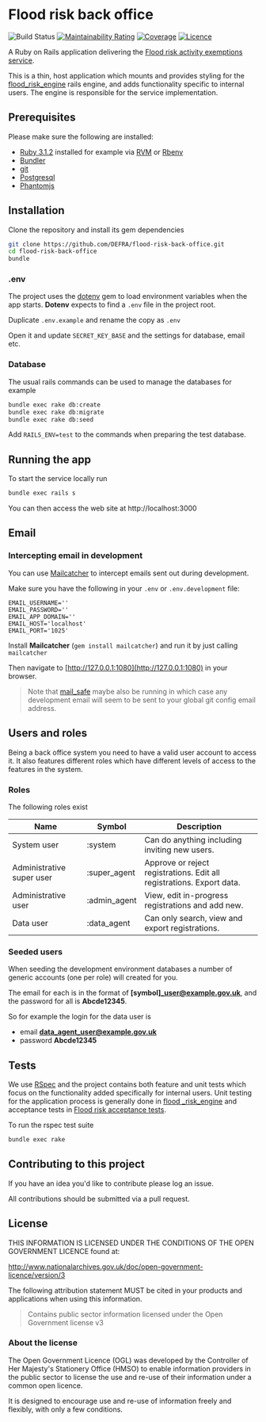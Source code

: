 # Flood risk back office

![Build Status](https://github.com/DEFRA/flood-risk-back-office/workflows/CI/badge.svg?branch=main)
[![Maintainability Rating](https://sonarcloud.io/api/project_badges/measure?project=DEFRA_flood-risk-back-office&metric=sqale_rating)](https://sonarcloud.io/dashboard?id=DEFRA_flood-risk-back-office)
[![Coverage](https://sonarcloud.io/api/project_badges/measure?project=DEFRA_flood-risk-back-office&metric=coverage)](https://sonarcloud.io/dashboard?id=DEFRA_flood-risk-back-office)
[![Licence](https://img.shields.io/badge/Licence-OGLv3-blue.svg)](http://www.nationalarchives.gov.uk/doc/open-government-licence/version/3)

A Ruby on Rails application delivering the [Flood risk activity exemptions service](https://register-flood-risk-exemption.service.gov.uk).

This is a thin, host application which mounts and provides styling for the [flood_risk_engine](https://github.com/DEFRA/flood-risk-engine) rails engine, and adds functionality specific to internal users. The engine is responsible for the service implementation.

## Prerequisites

Please make sure the following are installed:

- [Ruby 3.1.2](https://www.ruby-lang.org) installed for example via [RVM](https://rvm.io) or [Rbenv](https://github.com/sstephenson/rbenv/blob/master/README.md)
- [Bundler](http://bundler.io/)
- [git](https://git-scm.com/book/en/v2/Getting-Started-Installing-Git)
- [Postgresql](http://www.postgresql.org/download)
- [Phantomjs](https://github.com/teampoltergeist/poltergeist#installing-phantomjs)

## Installation

Clone the repository and install its gem dependencies

```bash
git clone https://github.com/DEFRA/flood-risk-back-office.git
cd flood-risk-back-office
bundle
```

### .env

The project uses the [dotenv](https://github.com/bkeepers/dotenv) gem to load environment variables when the app starts. **Dotenv** expects to find a `.env` file in the project root.

Duplicate `.env.example` and rename the copy as `.env`

Open it and update `SECRET_KEY_BASE` and the settings for database, email etc.

### Database

The usual rails commands can be used to manage the databases for example

```bash
bundle exec rake db:create
bundle exec rake db:migrate
bundle exec rake db:seed
```

Add `RAILS_ENV=test` to the commands when preparing the test database.

## Running the app

To start the service locally run

```bash
bundle exec rails s
```

You can then access the web site at http://localhost:3000

## Email

### Intercepting email in development

You can use [Mailcatcher](https://mailcatcher.me/) to intercept emails sent out during development.

Make sure you have the following in your `.env` or `.env.development` file:

    EMAIL_USERNAME=''
    EMAIL_PASSWORD=''
    EMAIL_APP_DOMAIN=''
    EMAIL_HOST='localhost'
    EMAIL_PORT='1025'

Install **Mailcatcher** (`gem install mailcatcher`) and run it by just calling `mailcatcher`

Then navigate to [http://127.0.0.1:1080](http://127.0.0.1:1080) in your browser.

> Note that [mail_safe](https://github.com/myronmarston/mail_safe) maybe also be running in which case any development email will seem to be sent to your global git config email address.

## Users and roles

Being a back office system you need to have a valid user account to access it. It also features different roles which have different levels of access to the features in the system.

### Roles

The following roles exist

| Name                       | Symbol       | Description  |
|----------------------------|--------------|---|
| System user                | :system      | Can do anything including inviting new users. |
| Administrative super user  | :super_agent | Approve or reject registrations. Edit all registrations. Export data. |
| Administrative user        | :admin_agent | View, edit in-progress registrations and add new. |
| Data user                  | :data_agent  | Can only search, view and export registrations. |

### Seeded users

When seeding the development environment databases a number of generic accounts (one per role) will created for you.

The email for each is in the format of **[symbol]_user@example.gov.uk**, and the password for all is **Abcde12345**.

So for example the login for the data user is

- email **data_agent_user@example.gov.uk**
- password **Abcde12345**

## Tests

We use [RSpec](http://rspec.info/) and the project contains both feature and unit tests which focus on the functionality added specifically for internal users. Unit testing for the application process is generally done in [flood _risk_engine](https://github.com/DEFRA/flood-risk-engine) and acceptance tests in [Flood risk acceptance tests](https://github.com/DEFRA/flood-risk-acceptance-tests).

To run the rspec test suite

```bash
bundle exec rake
```

## Contributing to this project

If you have an idea you'd like to contribute please log an issue.

All contributions should be submitted via a pull request.

## License

THIS INFORMATION IS LICENSED UNDER THE CONDITIONS OF THE OPEN GOVERNMENT LICENCE found at:

http://www.nationalarchives.gov.uk/doc/open-government-licence/version/3

The following attribution statement MUST be cited in your products and applications when using this information.

> Contains public sector information licensed under the Open Government license v3

### About the license

The Open Government Licence (OGL) was developed by the Controller of Her Majesty's Stationery Office (HMSO) to enable information providers in the public sector to license the use and re-use of their information under a common open licence.

It is designed to encourage use and re-use of information freely and flexibly, with only a few conditions.
